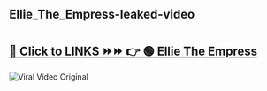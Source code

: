 
 ## Ellie_The_Empress-leaked-video 

# <h2><a href="https://clipsfans.com/Ellie_The_Empress&ref=git">🔗 Click to LINKS ⏩⏩ 👉 🟢 Ellie The Empress </a></h2>

<a href="https://clipsfans.com/Ellie_The_Empress&ref=git" rel="nofollow" data-target="animated-image.originalLink"><img src="https://i.ibb.co.com/xMMVF88/686577567.gif" alt="Viral Video Original" style="max-width: 100%; display: inline-block;" data-target="animated-image.originalImage"></a>
